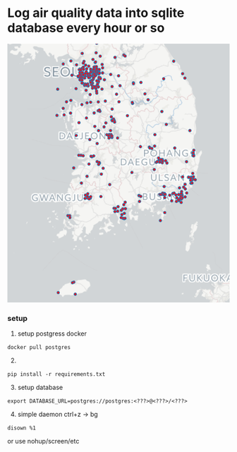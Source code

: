 # Log air quality data into sqlite database every hour or so


![alt text](./air.png "map") 


### setup

1. setup postgress docker
```
docker pull postgres
```

2. 
```
pip install -r requirements.txt
```

3. setup database
```
export DATABASE_URL=postgres://postgres:<???>@<???>/<???>
```

4. simple daemon
ctrl+z -> bg
```
disown %1
```

or use nohup/screen/etc